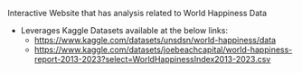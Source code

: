 Interactive Website that has analysis related to World Happiness Data
- Leverages Kaggle Datasets available at the below links:
    - https://www.kaggle.com/datasets/unsdsn/world-happiness/data
    - https://www.kaggle.com/datasets/joebeachcapital/world-happiness-report-2013-2023?select=WorldHappinessIndex2013-2023.csv
